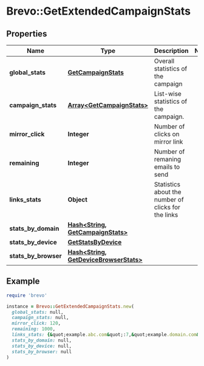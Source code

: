 # Brevo::GetExtendedCampaignStats

## Properties

| Name | Type | Description | Notes |
| ---- | ---- | ----------- | ----- |
| **global_stats** | [**GetCampaignStats**](GetCampaignStats.md) | Overall statistics of the campaign |  |
| **campaign_stats** | [**Array&lt;GetCampaignStats&gt;**](GetCampaignStats.md) | List-wise statistics of the campaign. |  |
| **mirror_click** | **Integer** | Number of clicks on mirror link |  |
| **remaining** | **Integer** | Number of remaning emails to send |  |
| **links_stats** | **Object** | Statistics about the number of clicks for the links |  |
| **stats_by_domain** | [**Hash&lt;String, GetCampaignStats&gt;**](GetCampaignStats.md) |  |  |
| **stats_by_device** | [**GetStatsByDevice**](GetStatsByDevice.md) |  |  |
| **stats_by_browser** | [**Hash&lt;String, GetDeviceBrowserStats&gt;**](GetDeviceBrowserStats.md) |  |  |

## Example

```ruby
require 'brevo'

instance = Brevo::GetExtendedCampaignStats.new(
  global_stats: null,
  campaign_stats: null,
  mirror_click: 120,
  remaining: 1000,
  links_stats: {&quot;example.abc.com&quot;:7,&quot;example.domain.com&quot;:10},
  stats_by_domain: null,
  stats_by_device: null,
  stats_by_browser: null
)
```


